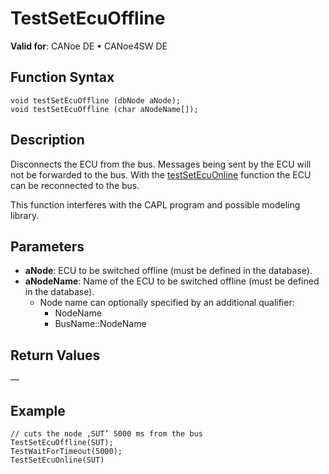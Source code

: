 # TestSetEcuOffline

**Valid for**: CANoe DE • CANoe4SW DE

## Function Syntax

```plaintext
void testSetEcuOffline (dbNode aNode);
void testSetEcuOffline (char aNodeName[]);
```

## Description

Disconnects the ECU from the bus. Messages being sent by the ECU will not be forwarded to the bus. With the [testSetEcuOnline](CAPLfunctionTestSetEcuOnline.md) function the ECU can be reconnected to the bus.

This function interferes with the CAPL program and possible modeling library.

## Parameters

- **aNode**: ECU to be switched offline (must be defined in the database).
- **aNodeName**: Name of the ECU to be switched offline (must be defined in the database).
  - Node name can optionally specified by an additional qualifier:
    - NodeName
    - BusName::NodeName

## Return Values

—

## Example

```plaintext
// cuts the node ‚SUT’ 5000 ms from the bus
TestSetEcuOffline(SUT);
TestWaitForTimeout(5000);
TestSetEcuOnline(SUT)
```
